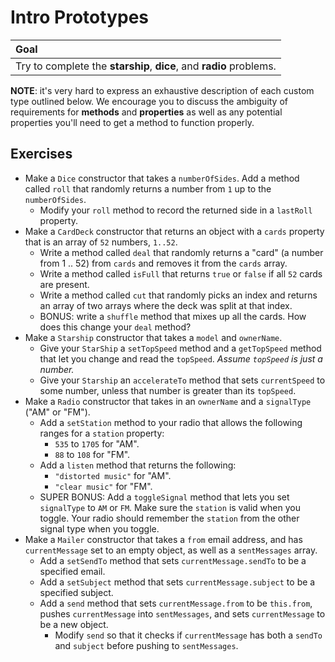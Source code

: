 # Intro Prototypes

| Goal |
| :--- |
| Try to complete the **starship**, **dice**, and **radio** problems. |

**NOTE**: it's very hard to express an exhaustive description of each custom type outlined below. We encourage you to discuss the ambiguity of requirements for **methods** and **properties** as well as any potential properties you'll need to get a method to function properly. 

## Exercises

* Make a `Dice` constructor that takes a `numberOfSides`. Add a method called `roll` that randomly returns a number from `1` up to the `numberOfSides`.
  * Modify your `roll` method to record the returned side in a `lastRoll` property.
* Make a `CardDeck` constructor that returns an object with a `cards` property that is an array of `52` numbers, `1..52`.
	* Write a method called `deal`  that randomly returns a "card" (a number from 1 .. 52) from `cards` and removes it from the `cards` array.
	* Write a method called `isFull` that returns `true` or `false` if all `52` cards are present.
	* Write a method called `cut` that randomly picks an index and returns an array of two arrays where the deck was split at that index.
	* BONUS: write a `shuffle` method that mixes up all the cards. How does this change your `deal` method?
* Make a `Starship` constructor that takes a `model` and `ownerName`. 
  * Give your `StarShip` a `setTopSpeed` method and a `getTopSpeed` method that let you change and read the `topSpeed`. *Assume `topSpeed` is just a number.*
  * Give your `Starship` an `accelerateTo` method that sets `currentSpeed` to some number, unless that number is greater than its `topSpeed`.
* Make a `Radio` constructor that takes in an `ownerName` and a `signalType` ("AM" or "FM"). 
  * Add a `setStation` method to your radio that allows the following ranges for a `station` property:
    * `535` to `1705` for "AM".
    * `88` to `108` for "FM".
  * Add a `listen` method that returns the following:
    * `"distorted music"` for "AM".
    * `"clear music"` for "FM".
  * SUPER BONUS: Add a `toggleSignal` method that lets you set `signalType` to `AM` or `FM`. Make sure the `station` is valid when you toggle. Your radio should remember the `station` from the other signal type when you toggle.
* Make a `Mailer` constructor that takes a `from` email address, and has `currentMessage` set to an empty object, as well as a `sentMessages` array.
  * Add a `setSendTo` method that sets `currentMessage.sendTo` to be a specified email.
  * Add a `setSubject` method that sets `currentMessage.subject` to be a specified subject.
  * Add a `send` method that sets `currentMessage.from` to be `this.from`, pushes `currentMessage` into `sentMessages`, and sets `currentMessage` to be a new object.
    * Modify `send` so that it checks if `currentMessage` has both a `sendTo` and `subject` before pushing to `sentMessages`.
